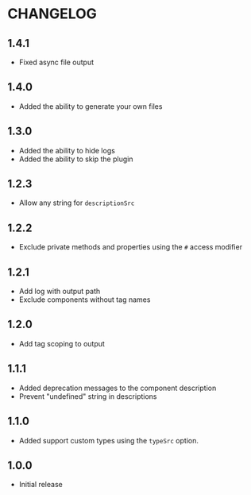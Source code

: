 # CHANGELOG

## 1.4.1

- Fixed async file output

## 1.4.0

- Added the ability to generate your own files

## 1.3.0

- Added the ability to hide logs
- Added the ability to skip the plugin

## 1.2.3

- Allow any string for `descriptionSrc`

## 1.2.2

- Exclude private methods and properties using the `#` access modifier

## 1.2.1

- Add log with output path
- Exclude components without tag names

## 1.2.0

- Add tag scoping to output

## 1.1.1

- Added deprecation messages to the component description
- Prevent "undefined" string in descriptions

## 1.1.0

- Added support custom types using the `typeSrc` option.

## 1.0.0

- Initial release
